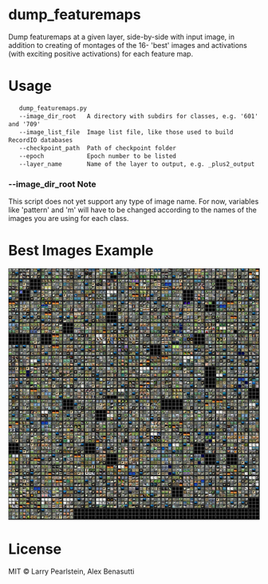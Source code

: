 # dump_featuremaps
Dump featuremaps at a given layer, side-by-side with input image, in addition to creating of montages of the 16- 'best' images and activations (with exciting positive activations) for each feature map.

# Usage
```
   dump_featuremaps.py 
   --image_dir_root   A directory with subdirs for classes, e.g. '601' and '709'
   --image_list_file  Image list file, like those used to build RecordIO databases
   --checkpoint_path  Path of checkpoint folder
   --epoch            Epoch number to be listed 
   --layer_name       Name of the layer to output, e.g. _plus2_output
```
### --image_dir_root Note

This script does not yet support any type of image name. For now, variables like 'pattern' and 'm' will have to be changed according to the names of the images you are using for each class.

# Best Images Example
![Example Figure](bestimages_plus15_output.png)

# License

MIT © Larry Pearlstein, Alex Benasutti
